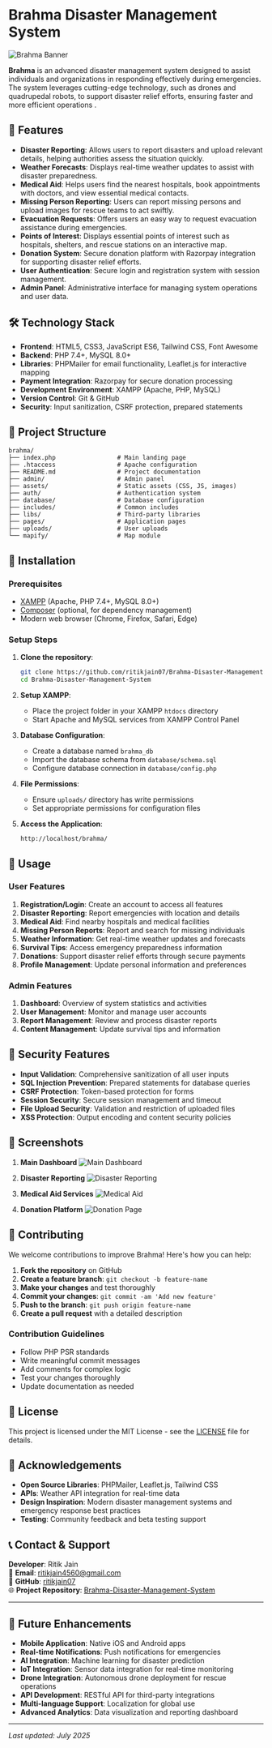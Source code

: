 # Brahma Disaster Management System

![Brahma Banner](assets/images/Screenshot%20(960).png)

**Brahma** is an advanced disaster management system designed to assist individuals and organizations in responding effectively during emergencies. The system leverages cutting-edge technology, such as drones and quadrupedal robots, to support disaster relief efforts, ensuring faster and more efficient operations .

## 🚀 Features

- **Disaster Reporting**: Allows users to report disasters and upload relevant details, helping authorities assess the situation quickly.
- **Weather Forecasts**: Displays real-time weather updates to assist with disaster preparedness.
- **Medical Aid**: Helps users find the nearest hospitals, book appointments with doctors, and view essential medical contacts.
- **Missing Person Reporting**: Users can report missing persons and upload images for rescue teams to act swiftly.
- **Evacuation Requests**: Offers users an easy way to request evacuation assistance during emergencies.
- **Points of Interest**: Displays essential points of interest such as hospitals, shelters, and rescue stations on an interactive map.
- **Donation System**: Secure donation platform with Razorpay integration for supporting disaster relief efforts.
- **User Authentication**: Secure login and registration system with session management.
- **Admin Panel**: Administrative interface for managing system operations and user data.

## 🛠️ Technology Stack

- **Frontend**: HTML5, CSS3, JavaScript ES6, Tailwind CSS, Font Awesome
- **Backend**: PHP 7.4+, MySQL 8.0+
- **Libraries**: PHPMailer for email functionality, Leaflet.js for interactive mapping
- **Payment Integration**: Razorpay for secure donation processing
- **Development Environment**: XAMPP (Apache, PHP, MySQL)
- **Version Control**: Git & GitHub
- **Security**: Input sanitization, CSRF protection, prepared statements

## 📁 Project Structure

```
brahma/
├── index.php                 # Main landing page
├── .htaccess                 # Apache configuration
├── README.md                 # Project documentation
├── admin/                    # Admin panel
├── assets/                   # Static assets (CSS, JS, images)
├── auth/                     # Authentication system
├── database/                 # Database configuration
├── includes/                 # Common includes
├── libs/                     # Third-party libraries
├── pages/                    # Application pages
├── uploads/                  # User uploads
└── mapify/                   # Map module
```

## 🚀 Installation

### Prerequisites

- [XAMPP](https://www.apachefriends.org/index.html) (Apache, PHP 7.4+, MySQL 8.0+)
- [Composer](https://getcomposer.org/) (optional, for dependency management)
- Modern web browser (Chrome, Firefox, Safari, Edge)

### Setup Steps

1. **Clone the repository**:
   ```bash
   git clone https://github.com/ritikjain07/Brahma-Disaster-Management-System.git
   cd Brahma-Disaster-Management-System
   ```

2. **Setup XAMPP**:
   - Place the project folder in your XAMPP `htdocs` directory
   - Start Apache and MySQL services from XAMPP Control Panel

3. **Database Configuration**:
   - Create a database named `brahma_db`
   - Import the database schema from `database/schema.sql`
   - Configure database connection in `database/config.php`

4. **File Permissions**:
   - Ensure `uploads/` directory has write permissions
   - Set appropriate permissions for configuration files

5. **Access the Application**:
   ```
   http://localhost/brahma/
   ```

## 🎯 Usage

### User Features
1. **Registration/Login**: Create an account to access all features
2. **Disaster Reporting**: Report emergencies with location and details
3. **Medical Aid**: Find nearby hospitals and medical facilities
4. **Missing Person Reports**: Report and search for missing individuals
5. **Weather Information**: Get real-time weather updates and forecasts
6. **Survival Tips**: Access emergency preparedness information
7. **Donations**: Support disaster relief efforts through secure payments
8. **Profile Management**: Update personal information and preferences

### Admin Features
1. **Dashboard**: Overview of system statistics and activities
2. **User Management**: Monitor and manage user accounts
3. **Report Management**: Review and process disaster reports
4. **Content Management**: Update survival tips and information

## 🔐 Security Features

- **Input Validation**: Comprehensive sanitization of all user inputs
- **SQL Injection Prevention**: Prepared statements for database queries
- **CSRF Protection**: Token-based protection for forms
- **Session Security**: Secure session management and timeout
- **File Upload Security**: Validation and restriction of uploaded files
- **XSS Protection**: Output encoding and content security policies

## 📸 Screenshots

1. **Main Dashboard**
   ![Main Dashboard](assets/images/Screenshot%20(960).png)

2. **Disaster Reporting**
   ![Disaster Reporting](assets/images/Screenshot%20(961).png)

3. **Medical Aid Services**
   ![Medical Aid](assets/images/Screenshot%20(963).png)

4. **Donation Platform**
   ![Donation Page](assets/images/Screenshot%20(968).png)

## 🤝 Contributing

We welcome contributions to improve Brahma! Here's how you can help:

1. **Fork the repository** on GitHub
2. **Create a feature branch**: `git checkout -b feature-name`
3. **Make your changes** and test thoroughly
4. **Commit your changes**: `git commit -am 'Add new feature'`
5. **Push to the branch**: `git push origin feature-name`
6. **Create a pull request** with a detailed description

### Contribution Guidelines
- Follow PHP PSR standards
- Write meaningful commit messages
- Add comments for complex logic
- Test your changes thoroughly
- Update documentation as needed

## 📝 License

This project is licensed under the MIT License - see the [LICENSE](LICENSE) file for details.

## 🙏 Acknowledgements

- **Open Source Libraries**: PHPMailer, Leaflet.js, Tailwind CSS
- **APIs**: Weather API integration for real-time data
- **Design Inspiration**: Modern disaster management systems and emergency response best practices
- **Testing**: Community feedback and beta testing support

## 📞 Contact & Support

**Developer**: Ritik Jain  
📧 **Email**: [ritikjain4560@gmail.com](mailto:ritikjain4560@gmail.com)  
🔗 **GitHub**: [ritikjain07](https://github.com/ritikjain07)  
🌐 **Project Repository**: [Brahma-Disaster-Management-System](https://github.com/ritikjain07/Brahma-Disaster-Management-System)

---

## 🚀 Future Enhancements

- **Mobile Application**: Native iOS and Android apps
- **Real-time Notifications**: Push notifications for emergencies
- **AI Integration**: Machine learning for disaster prediction
- **IoT Integration**: Sensor data integration for real-time monitoring
- **Drone Integration**: Autonomous drone deployment for rescue operations
- **API Development**: RESTful API for third-party integrations
- **Multi-language Support**: Localization for global use
- **Advanced Analytics**: Data visualization and reporting dashboard

---

*Last updated: July 2025*


